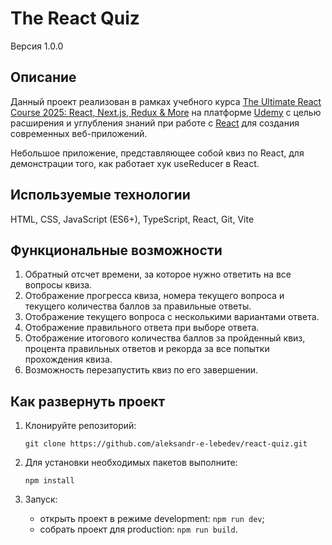 # The React Quiz

Версия 1.0.0

## Описание

Данный проект реализован в рамках учебного курса [The Ultimate React Course 2025: React, Next.js, Redux & More](https://www.udemy.com/course/the-ultimate-react-course/) на платформе [Udemy](https://www.udemy.com/) с целью расширения и углубления знаний при работе с [React](https://react.dev/) для создания современных веб-приложений.

Небольшое приложение, представляющее собой квиз по React, для демонстрации того, как работает хук useReducer в React.

## Используемые технологии

HTML, CSS, JavaScript (ES6+), TypeScript, React, Git, Vite

## Функциональные возможности

1. Обратный отсчет времени, за которое нужно ответить на все вопросы квиза.
2. Отображение прогресса квиза, номера текущего вопроса и текущего количества баллов за правильные ответы.
3. Отображение текущего вопроса с несколькими вариантами ответа.
4. Отображение правильного ответа при выборе ответа.
5. Отображение итогового количества баллов за пройденный квиз, процента правильных ответов и рекорда за все попытки прохождения квиза.
6. Возможность перезапустить квиз по его завершении.

## Как развернуть проект

1. Клонируйте репозиторий:

   `git clone https://github.com/aleksandr-e-lebedev/react-quiz.git`

2. Для установки необходимых пакетов выполните:

   `npm install`

3. Запуск:
   - открыть проект в режиме development: `npm run dev`;
   - собрать проект для production: `npm run build`.
